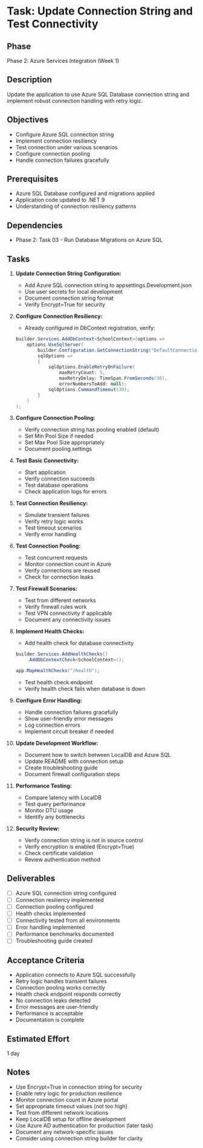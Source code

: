 # Task: Update Connection String and Test Connectivity

## Phase
Phase 2: Azure Services Integration (Week 1)

## Description
Update the application to use Azure SQL Database connection string and implement robust connection handling with retry logic.

## Objectives
- Configure Azure SQL connection string
- Implement connection resiliency
- Test connection under various scenarios
- Configure connection pooling
- Handle connection failures gracefully

## Prerequisites
- Azure SQL Database configured and migrations applied
- Application code updated to .NET 9
- Understanding of connection resiliency patterns

## Dependencies
- Phase 2: Task 03 - Run Database Migrations on Azure SQL

## Tasks
1. **Update Connection String Configuration:**
   - Add Azure SQL connection string to appsettings.Development.json
   - Use user secrets for local development
   - Document connection string format
   - Verify Encrypt=True for security

2. **Configure Connection Resiliency:**
   - Already configured in DbContext registration, verify:
   ```csharp
   builder.Services.AddDbContext<SchoolContext>(options =>
       options.UseSqlServer(
           builder.Configuration.GetConnectionString("DefaultConnection"),
           sqlOptions => 
           {
               sqlOptions.EnableRetryOnFailure(
                   maxRetryCount: 5,
                   maxRetryDelay: TimeSpan.FromSeconds(30),
                   errorNumbersToAdd: null);
               sqlOptions.CommandTimeout(30);
           }
       )
   );
   ```

3. **Configure Connection Pooling:**
   - Verify connection string has pooling enabled (default)
   - Set Min Pool Size if needed
   - Set Max Pool Size appropriately
   - Document pooling settings

4. **Test Basic Connectivity:**
   - Start application
   - Verify connection succeeds
   - Test database operations
   - Check application logs for errors

5. **Test Connection Resiliency:**
   - Simulate transient failures
   - Verify retry logic works
   - Test timeout scenarios
   - Verify error handling

6. **Test Connection Pooling:**
   - Test concurrent requests
   - Monitor connection count in Azure
   - Verify connections are reused
   - Check for connection leaks

7. **Test Firewall Scenarios:**
   - Test from different networks
   - Verify firewall rules work
   - Test VPN connectivity if applicable
   - Document any connectivity issues

8. **Implement Health Checks:**
   - Add health check for database connectivity
   ```csharp
   builder.Services.AddHealthChecks()
       .AddDbContextCheck<SchoolContext>();
   
   app.MapHealthChecks("/health");
   ```
   - Test health check endpoint
   - Verify health check fails when database is down

9. **Configure Error Handling:**
   - Handle connection failures gracefully
   - Show user-friendly error messages
   - Log connection errors
   - Implement circuit breaker if needed

10. **Update Development Workflow:**
    - Document how to switch between LocalDB and Azure SQL
    - Update README with connection setup
    - Create troubleshooting guide
    - Document firewall configuration steps

11. **Performance Testing:**
    - Compare latency with LocalDB
    - Test query performance
    - Monitor DTU usage
    - Identify any bottlenecks

12. **Security Review:**
    - Verify connection string is not in source control
    - Verify encryption is enabled (Encrypt=True)
    - Check certificate validation
    - Review authentication method

## Deliverables
- [ ] Azure SQL connection string configured
- [ ] Connection resiliency implemented
- [ ] Connection pooling configured
- [ ] Health checks implemented
- [ ] Connectivity tested from all environments
- [ ] Error handling implemented
- [ ] Performance benchmarks documented
- [ ] Troubleshooting guide created

## Acceptance Criteria
- Application connects to Azure SQL successfully
- Retry logic handles transient failures
- Connection pooling works correctly
- Health check endpoint responds correctly
- No connection leaks detected
- Error messages are user-friendly
- Performance is acceptable
- Documentation is complete

## Estimated Effort
1 day

## Notes
- Use Encrypt=True in connection string for security
- Enable retry logic for production resilience
- Monitor connection count in Azure portal
- Set appropriate timeout values (not too high)
- Test from different network locations
- Keep LocalDB setup for offline development
- Use Azure AD authentication for production (later task)
- Document any network-specific issues
- Consider using connection string builder for clarity
